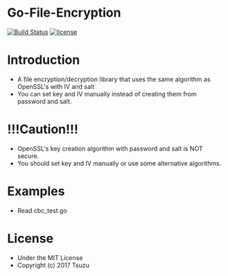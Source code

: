 # Go-File-Encryption
[![Build Status](http://img.shields.io/travis/cs3238-tsuzu/go-file-encryption/master.svg?style=flat-square)](https://travis-ci.org/cs3238-tsuzu/go-file-encryption)
[![license](https://img.shields.io/github/license/mashape/apistatus.svg?style=flat-square)](./LICENSE)


# Introduction
- A file encryption/decryption library that uses the same algorithm as OpenSSL's with IV and salt
- You can set key and IV manually instead of creating them from password and salt.

# !!!Caution!!!
- OpenSSL's key creation algorithm with password and salt is NOT secure.
- You should set key and IV manually or use some alternative algorithms.

# Examples
- Read cbc\_test.go

# License
- Under the MIT License
- Copyright (c) 2017 Tsuzu
